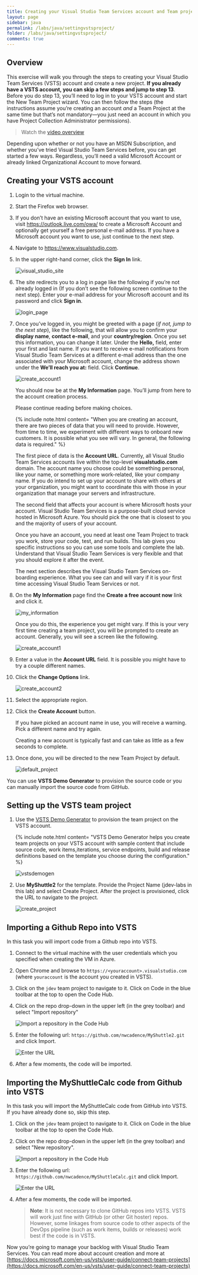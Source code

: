 ```yaml
---
title: Creating your Visual Studio Team Services account and Team project 
layout: page
sidebar: java
permalink: /labs/java/settingvstsproject/
folder: /labs/java/settingvstsproject/
comments: true
---
```


## Overview

This exercise will walk you through the steps to creating your Visual Studio Team Services (VSTS) account and create a new project. **If you already have a VSTS account, you can skip a few steps and jump to step 13**. Before you do step 13, you’ll need to log in to your VSTS account and start the New Team Project wizard. You can then follow the steps (the instructions assume you’re creating an account *and* a Team Project at the same time but that’s not mandatory—you just need an account in which you have Project Collection Administrator permissions).

> Watch the [video overview](https://youtu.be/O1UTj-wZr3k)

Depending upon whether or not you have an MSDN Subscription, and whether you’ve tried Visual Studio Team Services before, you can get started a
few ways. Regardless, you’ll need a valid Microsoft Account or already linked Organizational Account to move forward.

## Creating your VSTS account

1. Login to the virtual machine.

1. Start the Firefox web browser.

1. If you don’t have an existing Microsoft account that you want to use, visit <https://outlook.live.com/owa/> to create a Microsoft Account and optionally get yourself a free personal e-mail address. If you have a Microsoft account you want to use, just continue to the next step.

1. Navigate to <https://www.visualstudio.com>.

1. In the upper right-hand corner, click the **Sign In** link.

    ![visual_studio_site](images/visual_studio_site.png)

1. The site redirects you to a log in page like the following if you’re not already logged in (If you don’t see the following screen continue to the next step). Enter your e-mail address for your Microsoft account and its password and click **Sign in**.

    ![login_page](images/login_page.png)

1. Once you’ve logged in, you might be greeted with a page (*if not, jump to the next step*), like the following, that will allow you to confirm your **display name**, **contact e-mail**, and your **country/region**. Once you set this information, you can change it later. Under the **Hello,** field, enter your first and last name. If you want to receive e-mail notifications from Visual Studio Team Services at a different e-mail address than the one associated with your Microsoft account, change the address shown under the **We’ll reach you at:** field. Click **Continue**.

    ![create_account1](images/user_details.png)

    You should now be at the **My Information** page. You’ll jump from here to the account creation process.

    Please continue reading before making choices.

    {% include note.html content= "When you are creating an account, there are two pieces of data that you will need to provide.
    However, from time to time, we experiment with different ways to onboard new customers. It is possible
    what you see will vary. In general, the following data is required." %}

    The first piece of data is the **Account URL**. Currently, all Visual Studio Team Services accounts live within the top-level
    **visualstudio.com** domain. The account name you choose could be something personal, like your name, or something more work-related, like
    your company name. If you do intend to set up your account to share with others at your organization, you might want to coordinate this with
    those in your organization that manage your servers and infrastructure.

    The second field that affects your account is where Microsoft hosts your account. Visual Studio Team Services is a purpose-built cloud service hosted in Microsoft Azure. You should pick the one that is closest to you and the majority of users of your account.

    Once you have an account, you need at least one Team Project to track you work, store your code, test, and run builds. This lab gives you specific instructions so you can use some tools and complete the lab. Understand that Visual Studio Team Services is very flexible and that
    you should explore it after the event.

    The next section describes the Visual Studio Team Services on-boarding experience. What you see can and will vary if it is your first time
    accessing Visual Studio Team Services or not.

1. On the **My Information** page find the **Create a free account now** link and click it.

    ![my_information](images/my_information.png)

    Once you do this, the experience you get might vary. If this is your very first time creating a team project, you will be prompted to create
    an account. Generally, you will see a screen like the following.

    ![create_account1](images/create_account1.png)

1. Enter a value in the **Account URL** field. It is possible you might have to try a couple different names.

1. Click the **Change Options** link.

    ![create_account2](images/create_account2.png)

1. Select the appropriate region.

1. Click the **Create Account** button.

    If you have picked an account name in use, you will receive a warning. Pick a different name and try again.

    Creating a new account is typically fast and can take as little as a few seconds to complete.

1. Once done, you will be directed to the new Team Project by default.

    ![default_project](images/default_project.png)

You can use **VSTS Demo Generator** to provision the source code or you can manually import the source code from GitHub.

## Setting up the VSTS team project

1. Use the [VSTS Demo Generator](https://vstsdemogenerator.azurewebsites.net) to provision the team project on the VSTS account.

   {% include note.html content= "VSTS Demo Generator helps you create team projects on your VSTS account with sample content that include source code, work items,iterations, service endpoints, build and release definitions based on the template you choose during the configuration." %}

   ![vstsdemogen](images/vstsdemogen.png)

1. Use **MyShuttle2** for the template. Provide the Project Name (jdev-labs in this lab) and select Create Project. After the project is provisioned, click the URL to navigate to the project.

   ![create_project](images/create_project.png)

## Importing a Github Repo into VSTS

In this task you will import code from a Github repo into VSTS.

1. Connect to the virtual machine with the user credentials which you specified when creating the VM in Azure.

1. Open Chrome and browse to `https://<youraccount>.visualstudio.com` (where `youraccount` is the account you created in VSTS).

1. Click on the `jdev` team project to navigate to it. Click on Code in the blue toolbar at the top to open the Code Hub.

1. Click on the repo drop-down in the upper left (in the grey toolbar) and select "Import repository"

    ![Import a repository in the Code Hub](images/import-repo.png)

1. Enter the following url: `https://github.com/nwcadence/MyShuttle2.git` and click Import.

    ![Enter the URL](images/import-myshuttle2-url.png)

1. After a few moments, the code will be imported.

## Importing the MyShuttleCalc code from Github into VSTS

In this task you will import the MyShuttleCalc code from GitHub into VSTS. If you have already done so, skip this step.

1. Click on the `jdev` team project to navigate to it. Click on Code in the blue toolbar at the top to open the Code Hub.

1. Click on the repo drop-down in the upper left (in the grey toolbar) and select "New repository".

    ![Import a repository in the Code Hub](images/import-repo.png)

1. Enter the following url: `https://github.com/nwcadence/MyShuttleCalc.git` and click Import.

    ![Enter the URL](images/import-myshuttlecalc-url.png)

1. After a few moments, the code will be imported.

   > **Note**: It is not necessary to clone GitHub repos into VSTS. VSTS will work just fine with GitHub (or other Git hoster) repos. However, some linkages from source code to other aspects of the DevOps pipeline (such as work items, builds or releases) work best if the code is in VSTS.

Now you’re going to manage your backlog with Visual Studio Team
Services. You can read more about account creation and more at
[https://docs.microsoft.com/en-us/vsts/user-guide/connect-team-projects](https://docs.microsoft.com/en-us/vsts/user-guide/connect-team-projects)
